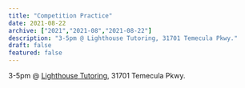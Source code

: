 ```yaml
---
title: "Competition Practice"
date: 2021-08-22
archive: ["2021","2021-08","2021-08-22"]
description: "3-5pm @ Lighthouse Tutoring, 31701 Temecula Pkwy."
draft: false
featured: false 
---
```


3-5pm @ [Lighthouse Tutoring](https://lighthousetutor.com/), 31701 Temecula Pkwy.
